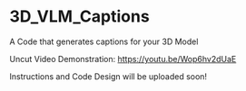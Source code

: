 # 3D_VLM_Captions

A Code that generates captions for your 3D Model

Uncut Video Demonstration: https://youtu.be/Wop6hv2dUaE

Instructions and Code Design will be uploaded soon!
